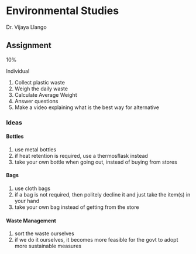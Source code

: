 # Environmental Studies

Dr. Vijaya Llango

## Assignment

10%

Individual

1. Collect plastic waste
2. Weigh the daily waste
3. Calculate Average Weight
4. Answer questions
5. Make a video explaining what is the best way for alternative

### Ideas

#### Bottles

1. use metal bottles
2. if heat retention is required, use a thermosflask instead
3. take your own bottle when going out, instead of buying from stores

#### Bags

1. use cloth bags
2. if a bag is not required, then politely decline it and just take the item(s) in your hand
3. take your own bag instead of getting from the store

#### Waste Management

1. sort the waste ourselves
2. if we do it ourselves, it becomes more feasible for the govt to adopt more sustainable measures
